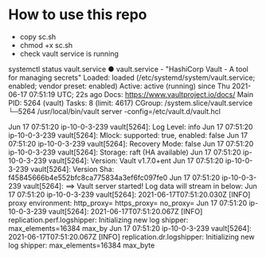 # How to use this repo

- copy sc.sh
- chmod +x sc.sh
- check vault service is running



systemctl status vault.service
● vault.service - "HashiCorp Vault - A tool for managing secrets"
   Loaded: loaded (/etc/systemd/system/vault.service; enabled; vendor preset: enabled)
   Active: active (running) since Thu 2021-06-17 07:51:19 UTC; 22s ago
     Docs: https://www.vaultproject.io/docs/
 Main PID: 5264 (vault)
    Tasks: 8 (limit: 4617)
   CGroup: /system.slice/vault.service
           └─5264 /usr/local/bin/vault server -config=/etc/vault.d/vault.hcl

Jun 17 07:51:20 ip-10-0-3-239 vault[5264]:                Log Level: info
Jun 17 07:51:20 ip-10-0-3-239 vault[5264]:                    Mlock: supported: true, enabled: false
Jun 17 07:51:20 ip-10-0-3-239 vault[5264]:            Recovery Mode: false
Jun 17 07:51:20 ip-10-0-3-239 vault[5264]:                  Storage: raft (HA available)
Jun 17 07:51:20 ip-10-0-3-239 vault[5264]:                  Version: Vault v1.7.0+ent
Jun 17 07:51:20 ip-10-0-3-239 vault[5264]:              Version Sha: f45845666b4e552bfc8ca775834a3ef6fc097fe0
Jun 17 07:51:20 ip-10-0-3-239 vault[5264]: ==> Vault server started! Log data will stream in below:
Jun 17 07:51:20 ip-10-0-3-239 vault[5264]: 2021-06-17T07:51:20.030Z [INFO]  proxy environment: http_proxy= https_proxy= no_proxy=
Jun 17 07:51:20 ip-10-0-3-239 vault[5264]: 2021-06-17T07:51:20.067Z [INFO]  replication.perf.logshipper: Initializing new log shipper: max_elements=16384 max_by
Jun 17 07:51:20 ip-10-0-3-239 vault[5264]: 2021-06-17T07:51:20.067Z [INFO]  replication.dr.logshipper: Initializing new log shipper: max_elements=16384 max_byte
